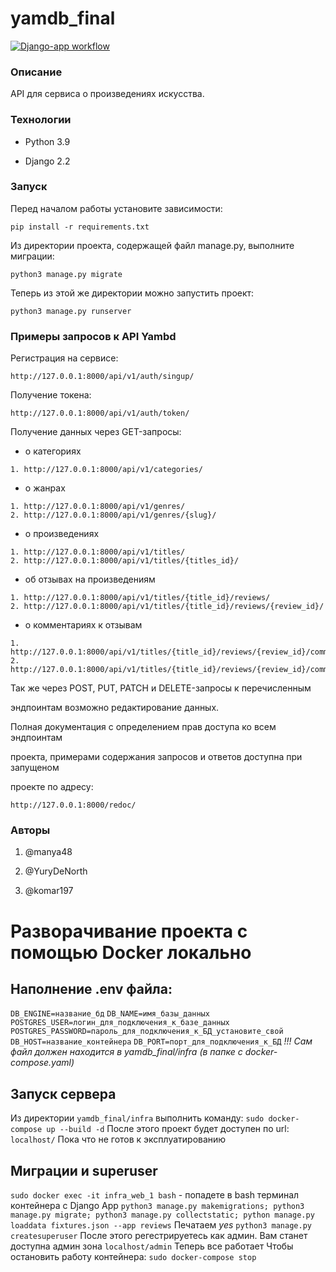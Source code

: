 # yamdb_final
[![Django-app workflow](https://github.com/Demianight/yamdb_final/actions/workflows/yamdb_workflow.yml/badge.svg)](https://github.com/Demianight/yamdb_final/actions/workflows/yamdb_workflow.yml)
 

### Описание 

API для сервиса о произведениях искусства. 

### Технологии 

- Python 3.9 

- Django 2.2 

### Запуск 

Перед началом работы установите зависимости:  

``` 
pip install -r requirements.txt 
``` 

Из директории проекта, содержащей файл manage.py, выполните миграции:  

``` 
python3 manage.py migrate 
``` 

Теперь из этой же директории можно запустить проект: 

``` 
python3 manage.py runserver 
``` 

### Примеры запросов к API Yambd 

Регистрация на сервисе:  

``` 
http://127.0.0.1:8000/api/v1/auth/singup/ 
``` 

Получение токена:  

``` 
http://127.0.0.1:8000/api/v1/auth/token/ 
``` 

Получение данных через GET-запросы:  

 

- о категориях 

``` 
1. http://127.0.0.1:8000/api/v1/categories/ 
``` 

- о жанрах 

``` 
1. http://127.0.0.1:8000/api/v1/genres/ 
2. http://127.0.0.1:8000/api/v1/genres/{slug}/ 
``` 

- о произведениях 

``` 
1. http://127.0.0.1:8000/api/v1/titles/ 
2. http://127.0.0.1:8000/api/v1/titles/{titles_id}/ 
``` 

- об отзывах на произведениям 

``` 
1. http://127.0.0.1:8000/api/v1/titles/{title_id}/reviews/ 
2. http://127.0.0.1:8000/api/v1/titles/{title_id}/reviews/{review_id}/ 
``` 

- о комментариях к отзывам 

``` 
1. http://127.0.0.1:8000/api/v1/titles/{title_id}/reviews/{review_id}/comments/ 
2. http://127.0.0.1:8000/api/v1/titles/{title_id}/reviews/{review_id}/comments/{comment_id}/ 
``` 

Так же через POST, PUT, PATCH и DELETE-запросы к перечисленным  

эндпоинтам возможно редактирование данных. 

 

Полная документация с определением прав доступа ко всем эндпоинтам  

проекта, примерами содержания запросов и ответов доступна при запущеном  

проекте по адресу:  

``` 
http://127.0.0.1:8000/redoc/ 
``` 

### Авторы 

1. @manya48 

2. @YuryDeNorth 

3. @komar197


# Разворачивание проекта с помощью Docker локально

## Наполнение .env файла:
```DB_ENGINE=название_бд```
```DB_NAME=имя_базы_данных```
```POSTGRES_USER=логин_для_подключения_к_базе_данных```
```POSTGRES_PASSWORD=пароль_для_подключения_к_БД_установите_свой```
```DB_HOST=название_контейнера```
```DB_PORT=порт_для_подключения_к_БД```
*!!! Сам файл должен находится в yamdb_final/infra (в папке с docker-compose.yaml)*
## Запуск сервера
Из директории ```yamdb_final/infra``` выполнить команду: ```sudo docker-compose up --build -d```
После этого проект будет доступен по url: ```localhost/```
Пока что не готов к эксплуатированию
## Миграции и superuser 
```sudo docker exec -it infra_web_1 bash``` - попадете в bash терминал контейнера с Django App
```python3 manage.py makemigrations; python3 manage.py migrate; python3 manage.py collectstatic; python manage.py loaddata fixtures.json --app reviews```
Печатаем *yes*
```python3 manage.py createsuperuser```
После этого регестрируетесь как админ. Вам станет доступна админ зона ```localhost/admin```
Теперь все работает
Чтобы остановить работу контейнера: ```sudo docker-compose stop```